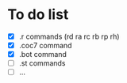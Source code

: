 # To do list

- [x] .r commands (rd ra rc rb rp rh)
- [x] .coc7 command
- [x] .bot command
- [ ] .st commands
- [ ] ...
